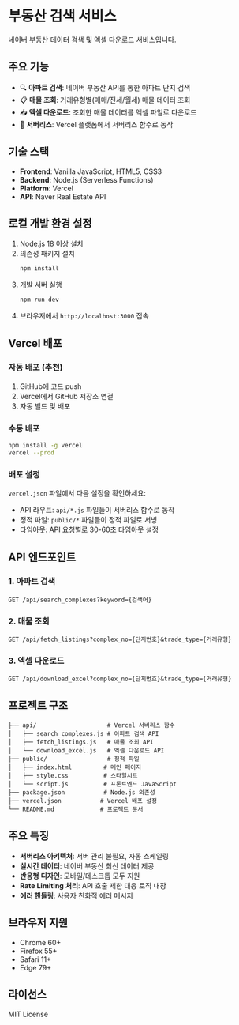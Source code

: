 # 부동산 검색 서비스

네이버 부동산 데이터 검색 및 엑셀 다운로드 서비스입니다.

## 주요 기능

- 🔍 **아파트 검색**: 네이버 부동산 API를 통한 아파트 단지 검색
- 📋 **매물 조회**: 거래유형별(매매/전세/월세) 매물 데이터 조회
- 📥 **엑셀 다운로드**: 조회한 매물 데이터를 엑셀 파일로 다운로드
- 🚀 **서버리스**: Vercel 플랫폼에서 서버리스 함수로 동작

## 기술 스택

- **Frontend**: Vanilla JavaScript, HTML5, CSS3
- **Backend**: Node.js (Serverless Functions)
- **Platform**: Vercel
- **API**: Naver Real Estate API

## 로컬 개발 환경 설정

1. Node.js 18 이상 설치
2. 의존성 패키지 설치
   ```bash
   npm install
   ```
3. 개발 서버 실행
   ```bash
   npm run dev
   ```
4. 브라우저에서 `http://localhost:3000` 접속

## Vercel 배포

### 자동 배포 (추천)
1. GitHub에 코드 push
2. Vercel에서 GitHub 저장소 연결
3. 자동 빌드 및 배포

### 수동 배포
```bash
npm install -g vercel
vercel --prod
```

### 배포 설정

`vercel.json` 파일에서 다음 설정을 확인하세요:
- API 라우트: `api/*.js` 파일들이 서버리스 함수로 동작
- 정적 파일: `public/*` 파일들이 정적 파일로 서빙
- 타임아웃: API 요청별로 30-60초 타임아웃 설정

## API 엔드포인트

### 1. 아파트 검색
```
GET /api/search_complexes?keyword={검색어}
```

### 2. 매물 조회  
```
GET /api/fetch_listings?complex_no={단지번호}&trade_type={거래유형}
```

### 3. 엑셀 다운로드
```
GET /api/download_excel?complex_no={단지번호}&trade_type={거래유형}
```

## 프로젝트 구조

```
├── api/                    # Vercel 서버리스 함수
│   ├── search_complexes.js # 아파트 검색 API
│   ├── fetch_listings.js   # 매물 조회 API
│   └── download_excel.js   # 엑셀 다운로드 API
├── public/                 # 정적 파일
│   ├── index.html         # 메인 페이지
│   ├── style.css          # 스타일시트
│   └── script.js          # 프론트엔드 JavaScript
├── package.json           # Node.js 의존성
├── vercel.json           # Vercel 배포 설정
└── README.md             # 프로젝트 문서
```

## 주요 특징

- **서버리스 아키텍처**: 서버 관리 불필요, 자동 스케일링
- **실시간 데이터**: 네이버 부동산 최신 데이터 제공
- **반응형 디자인**: 모바일/데스크톱 모두 지원
- **Rate Limiting 처리**: API 호출 제한 대응 로직 내장
- **에러 핸들링**: 사용자 친화적 에러 메시지

## 브라우저 지원

- Chrome 60+
- Firefox 55+
- Safari 11+
- Edge 79+

## 라이선스

MIT License
